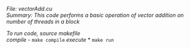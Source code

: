 *File: vectorAdd.cu* <br/>
*Summary: This code performs a basic operation of vector addition on number of threads in a block* <br/>

*To run code, source makefile* <br/>
*compile*
    - `make compile`
*execute*
    * `make run`    
